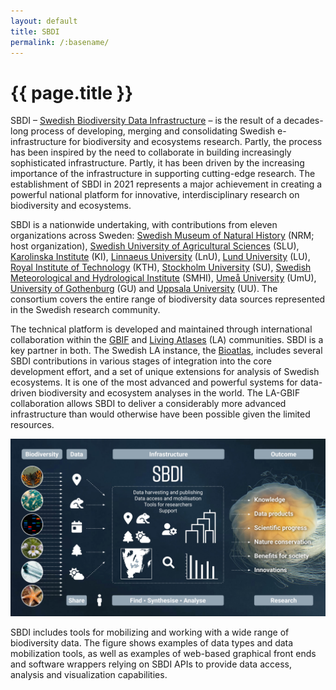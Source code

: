 ```yaml
---
layout: default
title: SBDI
permalink: /:basename/
---
```


# {{ page.title }}

SBDI – [Swedish Biodiversity Data Infrastructure](https://biodiversitydata.se/) – is the result of a decades-long process of developing, merging and consolidating Swedish e-infrastructure for biodiversity and ecosystems research. Partly, the process has been inspired by the need to collaborate in building increasingly sophisticated infrastructure. Partly, it has been driven by the increasing importance of the infrastructure in supporting cutting-edge research. The establishment of SBDI in 2021 represents a major achievement in creating a powerful national platform for innovative, interdisciplinary research on biodiversity and ecosystems.

SBDI is a nationwide undertaking, with contributions from eleven organizations across Sweden: [Swedish Museum of Natural History](https://www.nrm.se/) (NRM; host organization), [Swedish University of Agricultural Sciences](https://www.slu.se/) (SLU), [Karolinska Institute](https://ki.se/) (KI), [Linnaeus University](https://lnu.se/en/) (LnU), [Lund University](https://www.lunduniversity.lu.se/) (LU), [Royal Institute of Technology](https://www.kth.se/en) (KTH), [Stockholm University](https://www.su.se/) (SU), [Swedish Meteorological and Hydrological Institute](https://www.smhi.se/en) (SMHI), [Umeå University](https://www.umu.se/en/) (UmU), [University of Gothenburg](https://www.gu.se/en) (GU) and [Uppsala University](https://www.uu.se/) (UU). The consortium covers the entire range of biodiversity data sources represented in the Swedish research community.

The technical platform is developed and maintained through international collaboration within the [GBIF](https://www.gbif.org/) and [Living Atlases](https://living-atlases.gbif.org/) (LA) communities. SBDI is a key partner in both. The Swedish LA instance, the [Bioatlas](https://tools.biodiversitydata.se/), includes several SBDI contributions in various stages of integration into the core development effort, and a set of unique extensions for analysis of Swedish ecosystems. It is one of the most advanced and powerful systems for data-driven biodiversity and ecosystem analyses in the world. The LA-GBIF collaboration allows SBDI to deliver a considerably more advanced infrastructure than would otherwise have been possible given the limited resources.

<img class="my-8" src="/uploads/sbdi-overview.jpg" title="SBDI overview">

SBDI includes tools for mobilizing and working with a wide range of biodiversity data. The figure shows examples of data types and data mobilization tools, as well as examples of web-based graphical front ends and software wrappers relying on SBDI APIs to provide data access, analysis and visualization capabilities.
